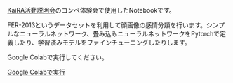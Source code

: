 [KaiRA活動説明会](https://kaira-thesis-reading.connpass.com/event/349050/)のコンペ体験会で使用したNotebookです。

FER-2013というデータセットを利用して顔画像の感情分類を行います。シンプルなニューラルネットワーク、畳み込みニューラルネットワークをPytorchで定義したり、学習済みモデルをファインチューニングしたりします。

Google Colabで実行してください。

[Google Colabで実行](https://colab.research.google.com/github/kazumasa-okamoto/kaira_tutorial2025/blob/main/kaira_tutorial2025_FER-2013.ipynb)
